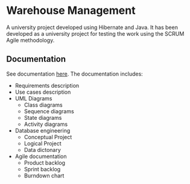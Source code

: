 # Warehouse Management
A university project developed using Hibernate and Java. 
It has been developed as a university project for testing the work using the SCRUM Agile methodology. 

## Documentation
See documentation [here](Documentazione.pdf).
The documentation includes:
* Requirements description
* Use cases description
* UML Diagrams
  * Class diagrams
  * Sequence diagrams
  * State diagrams
  * Activity diagrams
* Database engineering
  * Conceptual Project
  * Logical Project
  * Data dictonary
* Agile documentation
  * Product backlog
  * Sprint backlog
  * Burndown chart
